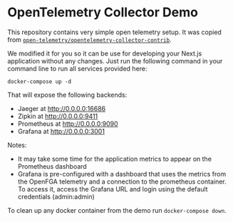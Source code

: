 # OpenTelemetry Collector Demo

This repository contains very simple open telemetry setup. It was copied from [`open-telemetry/opentelemetry-collector-contrib`](https://github.com/open-telemetry/opentelemetry-collector-contrib/tree/main/examples/demo).

We modified it for you so it can be use for developing your Next.js application without any changes. Just run the following command in your command line to run all services provided here:

```shell
docker-compose up -d
```

That will expose the following backends:

- Jaeger at http://0.0.0.0:16686
- Zipkin at http://0.0.0.0:9411
- Prometheus at http://0.0.0.0:9090
- Grafana at http://0.0.0.0:3001

Notes:

- It may take some time for the application metrics to appear on the Prometheus
  dashboard
- Grafana is pre-configured with a dashboard that uses the metrics from the OpenFGA telemetry and a connection to the prometheus container. To access it, access the Grafana URL and login using the default credentials (admin:admin)

To clean up any docker container from the demo run `docker-compose down`.
